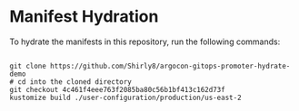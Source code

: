 
# Manifest Hydration

To hydrate the manifests in this repository, run the following commands:

```shell

git clone https://github.com/Shirly8/argocon-gitops-promoter-hydrate-demo
# cd into the cloned directory
git checkout 4c461f4eee763f2085ba80c56b1bf413c162d73f
kustomize build ./user-configuration/production/us-east-2
```